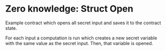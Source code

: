 # Zero knowledge: Struct Open

Example contract which opens all secret input and saves it to the contract state.

For each input a computation is run which creates a new secret variable with the same value as the secret input.
Then, that variable is opened.